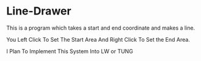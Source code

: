 # Line-Drawer
This is a program which takes a start and end coordinate and makes a line.

You Left Click To Set The Start Area And Right Click To Set the End Area.

I Plan To Implement This System Into LW or TUNG
